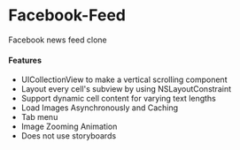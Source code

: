 # Facebook-Feed
Facebook news feed clone

#### Features
- UICollectionView to make a vertical scrolling component
- Layout every cell's subview by using NSLayoutConstraint
- Support dynamic cell content for varying text lengths
- Load Images Asynchronously and Caching
- Tab menu
- Image Zooming Animation
- Does not use storyboards
